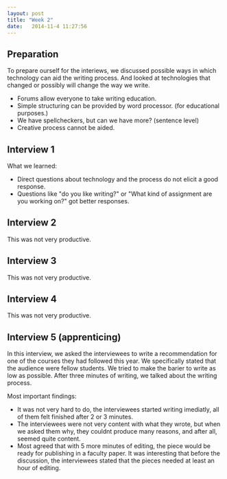 ```yaml
---
layout: post
title: "Week 2"
date:   2014-11-4 11:27:56
---
```


## Preparation
To prepare ourself for the interiews, we discussed possible ways in which technology can aid the writing process. And looked at technologies that changed or possibly will change the way we write.
- Forums allow everyone to take writing education.
- Simple structuring can be provided by word processor. (for educational
  purposes.)
- We have spellcheckers, but can we have more? (sentence level)
- Creative process cannot be aided.



## Interview 1
What we learned:
- Direct questions about technology and the process do not elicit a good
  response.
- Questions like "do you like writing?" or "What kind of assignment
  are you working on?" got better responses.

## Interview 2
This was not very productive.

## Interview 3
This was not very productive.

## Interview 4
This was not very productive.

## Interview 5 (apprenticing)
In this interview, we asked the interviewees to write a recommendation for one of
the courses they had followed this year. We specifically stated that the
audience were fellow students. We tried to make the barier to write as low as possible.
After three minutes of writing, we talked about the writing process.

Most important findings:
- It was not very hard to do, the interviewees started writing imediatly, all
  of them felt finished after 2 or 3 minutes.
- The interviewees were not very content with what they wrote, but when we asked
  them why, they couldnt produce many reasons, and after all, seemed quite
  content.
- Most agreed that with 5 more minutes of editing, the piece would be ready
  for publishing in a faculty paper. It was interesting that before the
  discussion, the interviewees stated that the pieces needed at least an hour of
  editing.
